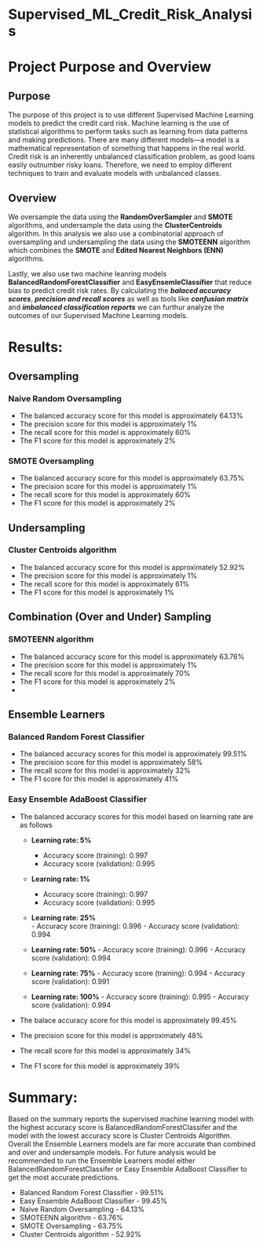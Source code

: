 # Supervised_ML_Credit_Risk_Analysis


# Project Purpose and Overview

## Purpose

The purpose of this project is to use different Supervised Machine Learning models to predict the credit card risk. Machine learning is the use of statistical algorithms to perform tasks such as learning from data patterns and making predictions. There are many different models—a model is a mathematical representation of something that happens in the real world. Credit risk is an inherently unbalanced classification problem, as good loans easily outnumber risky loans. Therefore, we need to employ different techniques to train and evaluate models with unbalanced classes. 

## Overview
We oversample the data using the **RandomOverSampler** and **SMOTE** algorithms, and undersample the data using the **ClusterCentroids** algorithm. In this analysis we also use a combinatorial approach of oversampling and undersampling  the data using the **SMOTEENN** algorithm which combines the **SMOTE** and **Edited Nearest Neighbors (ENN)** algorithms. 

Lastly, we also use two machine leanring models **BalancedRandomForestClassifier** and **EasyEnsemleClassifier** that reduce bias to predict credit risk rates. By calculating the **_balaced accuracy scores_**, **_precision and recall scores_** as well as tools like **_confusion matrix_** and **_imbalanced classification reports_** we can furthur analyze the outcomes of our Supervised Machine Learning models.

# Results:
## Oversampling

### Naive Random Oversampling
- The balanced accuracy score for this model is approximately 64.13% 
- The precision score for this model is approximately 1%
- The recall score for this model is approximately 60%
- The F1 score for this model is approximately 2%


### SMOTE Oversampling
- The balanced accuracy score for this model is approximately 63.75% 
- The precision score for this model is approximately 1%
- The recall score for this model is approximately 60%
- The F1 score for this model is approximately 2%

## Undersampling

### Cluster Centroids algorithm
- The balanced accuracy score for this model is approximately 52.92% 
- The precision score for this model is approximately 1%
- The recall score for this model is approximately 61%
- The F1 score for this model is approximately 1%

## Combination (Over and Under) Sampling

### SMOTEENN algorithm
- The balanced accuracy score for this model is approximately 63.76% 
- The precision score for this model is approximately 1%
- The recall score for this model is approximately 70%
- The F1 score for this model is approximately 2%
-
## Ensemble Learners

### Balanced Random Forest Classifier
- The balanced accuracy scores for this model is approximately 99.51%
- The precision score for this model is approximately 58%
- The recall score for this model is approximately 32%
- The F1 score for this model is approximately 41%

### Easy Ensemble AdaBoost Classifier

- The balanced accuracy scores for this model based on learning rate are as follows
    - **Learning rate:  5%**
      - Accuracy score (training): 0.997
      - Accuracy score (validation): 0.995

    - **Learning rate:  1%**
      - Accuracy score (training): 0.997
      - Accuracy score (validation): 0.995
  
    -  **Learning rate:  25%**  
      - Accuracy score (training): 0.996
      - Accuracy score (validation): 0.994
  
    -  **Learning rate:  50%**
      - Accuracy score (training): 0.996
      - Accuracy score (validation): 0.994

    -  **Learning rate:  75%**
      - Accuracy score (training): 0.994
      - Accuracy score (validation): 0.991
   
    -  **Learning rate:  100%**
      - Accuracy score (training): 0.995
      - Accuracy score (validation): 0.994

- The balace accuracy score for this model is approximately 99.45%
- The precision score for this model is approximately 48%
- The recall score for this model is approximately 34%
- The F1 score for this model is approximately 39%



# Summary:

Based on the summary reports the supervised machine learning model with the highest accuracy score is BalancedRandomForestClassifer and the model with the lowest accuracy score is Cluster Centroids Algorithm. Overall the  Ensemble Learners models are far more accurate than combined and over and undersample models. For future analysis would be recommended to run the Ensemble Learners model either BalancedRandomForestClassifer or Easy Ensemble AdaBoost Classifier to get the most accurate predictions.

- Balanced Random Forest Classifier - 99.51%
- Easy Ensemble AdaBoost Classifier - 99.45%
- Naive Random Oversampling - 64.13% 
- SMOTEENN algorithm - 63.76% 
- SMOTE Oversampling - 63.75% 
- Cluster Centroids algorithm - 52.92%


